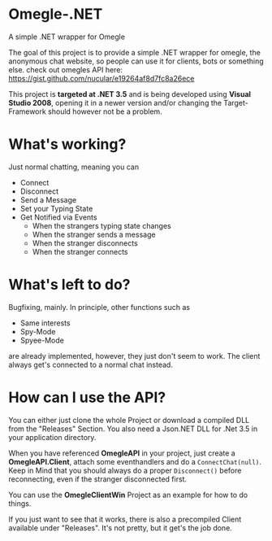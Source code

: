 # Omegle-.NET
A simple .NET wrapper for Omegle

The goal of this project is to provide a simple .NET wrapper for omegle, the anonymous chat website, so people can use it for clients, bots or something else. check out omegles API here: https://gist.github.com/nucular/e19264af8d7fc8a26ece

This project is **targeted at .NET 3.5** and is being developed using **Visual Studio 2008**, opening it in a newer version and/or changing the Target-Framework should however not be a problem.

# What's working?

Just normal chatting, meaning you can

- Connect
- Disconnect
- Send a Message
- Set your Typing State
- Get Notified via Events
  - When the strangers typing state changes
  - When the stranger sends a message
  - When the stranger disconnects
  - When the stranger connects
  
# What's left to do?

Bugfixing, mainly. In principle, other functions such as

- Same interests
- Spy-Mode
- Spyee-Mode
  
are already implemented, however, they just don't seem to work. The client always get's connected to a normal chat instead.

# How can I use the API?

You can either just clone the whole Project or download a compiled DLL from the "Releases" Section. You also need a Json.NET DLL for .Net 3.5 in your application directory.

When you have referenced **OmegleAPI** in your project, just create a **OmegleAPI.Client**, attach some eventhandlers and do a `ConnectChat(null)`. Keep in Mind that you should always do a proper `Disconnect()` before reconnecting, even if the stranger disconnected first.

You can use the **OmegleClientWin** Project as an example for how to do things.

If you just want to see that it works, there is also a precompiled Client available under "Releases". It's not pretty, but it get's the job done.
